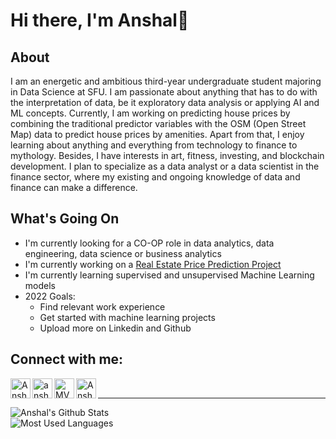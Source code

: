 # Hi there, I'm Anshal👋

## About
I am an energetic and ambitious third-year undergraduate student majoring in Data Science at SFU. I am passionate about anything that has to do with the interpretation of data, be it exploratory data analysis or applying AI and ML concepts. Currently, I am working on predicting house prices by combining the traditional predictor variables with the OSM (Open Street Map) data to predict house prices by amenities. Apart from that, I enjoy learning about anything and everything from technology to finance to mythology. Besides, I have interests in art, fitness, investing, and blockchain development. I plan to specialize as a data analyst or a data scientist in the finance sector, where my existing and ongoing knowledge of data and finance can make a difference. 

## What's Going On
- I'm currently looking for a CO-OP role in data analytics, data engineering, data science or business analytics
- I'm currently working on a [Real Estate Price Prediction Project]
- I'm currently learning supervised and unsupervised Machine Learning models 
- 2022 Goals: 
  - Find relevant work experience
  - Get started with machine learning projects
  - Upload more on Linkedin and Github

## Connect with me:

[<img align ="left" alt = "Anshal Chopra" width = "32px" src = "https://cdn.jsdelivr.net/npm/simple-icons@v3/icons/linkedin.svg" />][Linkedin]
[<img align ="left" alt = "anshal_chopra" width = "32px" src = "https://cdn.jsdelivr.net/npm/simple-icons@v3/icons/instagram.svg" />][Instagram]
[<img align ="left" alt = "MVGICTURTLE" width = "32px" src = "https://cdn.jsdelivr.net/npm/simple-icons@v3/icons/twitter.svg" />][Twitter]
[<img align ="left" alt = "Anshal Chopra" width = "32px" src = "https://cdn.jsdelivr.net/npm/simple-icons@v3/icons/facebook.svg" />][Facebook]

<br />


[Linkedin]: https://www.linkedin.com/in/anshal-chopra-a5ab40201/
[Instagram]: https://www.instagram.com/anshal_chopra/
[Twitter]: https://twitter.com/MVGICTURTLE
[Facebook]: https://www.facebook.com/anshal.chopra.1
[Real Estate Price Prediction Project]: https://github.com/anshalc/Real-Estate-Price-Prediction

---

<img align = "left" alt="Anshal's Github Stats" src = "https://github-readme-stats.vercel.app/api?username=anshalc&show_icons=true&hide_border=true" />

<br />

<img align = "left" alt="Most Used Languages" src = "https://github-readme-stats.vercel.app/api/top-langs/?username=anshalc&layout=compact&hide_border=true" />
